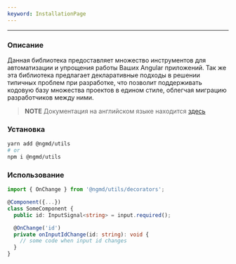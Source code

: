 ```yaml
---
keyword: InstallationPage
---
```


---


### Описание

Данная библиотека предоставляет множество инструментов для автоматизации и упрощения работы Ваших Angular приложений. Так же эта библиотека предлагает декларативные подходы в решении типичных проблем при разработке, что позволит поддерживать кодовую базу множества проектов в едином стиле, облегчая миграцию разработчиков между ними.

>**NOTE**
> Документация на английском языке находится [здесь](https://md-utils-en.web.app/getting-started/installation)

### Установка

```sh
yarn add @ngmd/utils
# or
npm i @ngmd/utils
```


### Использование 

```typescript {1, 7}
import { OnChange } from '@ngmd/utils/decorators';

@Component({...})
class SomeComponent {
  public id: InputSignal<string> = input.required();

  @OnChange('id') 
  private onInputIdChange(id: string): void {
    // some code when input id changes
  }
}
```
